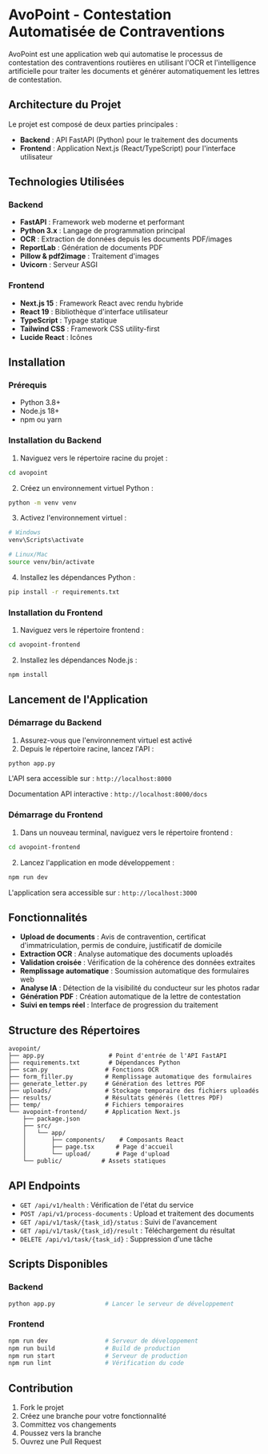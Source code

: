 # AvoPoint - Contestation Automatisée de Contraventions

AvoPoint est une application web qui automatise le processus de contestation des contraventions routières en utilisant l'OCR et l'intelligence artificielle pour traiter les documents et générer automatiquement les lettres de contestation.

## Architecture du Projet

Le projet est composé de deux parties principales :
- **Backend** : API FastAPI (Python) pour le traitement des documents
- **Frontend** : Application Next.js (React/TypeScript) pour l'interface utilisateur

## Technologies Utilisées

### Backend
- **FastAPI** : Framework web moderne et performant
- **Python 3.x** : Langage de programmation principal
- **OCR** : Extraction de données depuis les documents PDF/images
- **ReportLab** : Génération de documents PDF
- **Pillow & pdf2image** : Traitement d'images
- **Uvicorn** : Serveur ASGI

### Frontend
- **Next.js 15** : Framework React avec rendu hybride
- **React 19** : Bibliothèque d'interface utilisateur
- **TypeScript** : Typage statique
- **Tailwind CSS** : Framework CSS utility-first
- **Lucide React** : Icônes

## Installation

### Prérequis
- Python 3.8+
- Node.js 18+
- npm ou yarn

### Installation du Backend

1. Naviguez vers le répertoire racine du projet :
```bash
cd avopoint
```

2. Créez un environnement virtuel Python :
```bash
python -m venv venv
```

3. Activez l'environnement virtuel :
```bash
# Windows
venv\Scripts\activate

# Linux/Mac
source venv/bin/activate
```

4. Installez les dépendances Python :
```bash
pip install -r requirements.txt
```

### Installation du Frontend

1. Naviguez vers le répertoire frontend :
```bash
cd avopoint-frontend
```

2. Installez les dépendances Node.js :
```bash
npm install
```

## Lancement de l'Application

### Démarrage du Backend

1. Assurez-vous que l'environnement virtuel est activé
2. Depuis le répertoire racine, lancez l'API :
```bash
python app.py
```

L'API sera accessible sur : `http://localhost:8000`

Documentation API interactive : `http://localhost:8000/docs`

### Démarrage du Frontend

1. Dans un nouveau terminal, naviguez vers le répertoire frontend :
```bash
cd avopoint-frontend
```

2. Lancez l'application en mode développement :
```bash
npm run dev
```

L'application sera accessible sur : `http://localhost:3000`

## Fonctionnalités

- **Upload de documents** : Avis de contravention, certificat d'immatriculation, permis de conduire, justificatif de domicile
- **Extraction OCR** : Analyse automatique des documents uploadés
- **Validation croisée** : Vérification de la cohérence des données extraites
- **Remplissage automatique** : Soumission automatique des formulaires web
- **Analyse IA** : Détection de la visibilité du conducteur sur les photos radar
- **Génération PDF** : Création automatique de la lettre de contestation
- **Suivi en temps réel** : Interface de progression du traitement

## Structure des Répertoires

```
avopoint/
├── app.py                  # Point d'entrée de l'API FastAPI
├── requirements.txt        # Dépendances Python
├── scan.py                # Fonctions OCR
├── form_filler.py         # Remplissage automatique des formulaires
├── generate_letter.py     # Génération des lettres PDF
├── uploads/               # Stockage temporaire des fichiers uploadés
├── results/               # Résultats générés (lettres PDF)
├── temp/                  # Fichiers temporaires
└── avopoint-frontend/     # Application Next.js
    ├── package.json
    ├── src/
    │   └── app/
    │       ├── components/    # Composants React
    │       ├── page.tsx      # Page d'accueil
    │       └── upload/       # Page d'upload
    └── public/           # Assets statiques
```

## API Endpoints

- `GET /api/v1/health` : Vérification de l'état du service
- `POST /api/v1/process-documents` : Upload et traitement des documents
- `GET /api/v1/task/{task_id}/status` : Suivi de l'avancement
- `GET /api/v1/task/{task_id}/result` : Téléchargement du résultat
- `DELETE /api/v1/task/{task_id}` : Suppression d'une tâche

## Scripts Disponibles

### Backend
```bash
python app.py              # Lancer le serveur de développement
```

### Frontend
```bash
npm run dev                # Serveur de développement
npm run build              # Build de production
npm run start              # Serveur de production
npm run lint               # Vérification du code
```

## Contribution

1. Fork le projet
2. Créez une branche pour votre fonctionnalité
3. Committez vos changements
4. Poussez vers la branche
5. Ouvrez une Pull Request